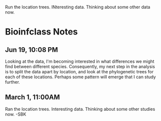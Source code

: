 Run the location trees.
INteresting data.
Thinking about some other data now.




# Bioinfclass Notes


## Jun 19, 10:08 PM

Looking at the data, I'm becoming interested in what differences we might find between different species.
Consequently, my next step in the analysis is to split the data apart by location, and look at the
phylogenetic trees for each of these locations.
Perhaps some pattern will emerge that I can study further.

## March 1, 11:00AM

Ran the location trees.
Interesting data.
Thinking about some other studies now. -SBK

